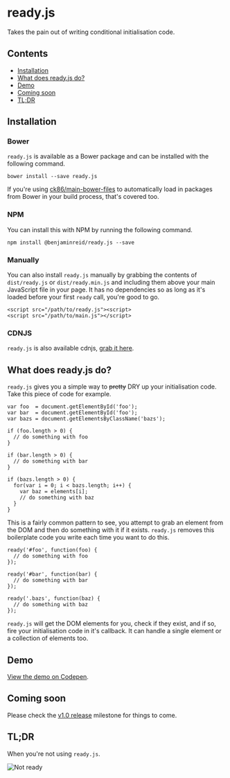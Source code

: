 # ready.js
Takes the pain out of writing conditional initialisation code.

## Contents
* [Installation](#installation)
* [What does ready.js do?](#what-does-readyjs-do)
* [Demo](#demo)
* [Coming soon](#coming-soon)
* [TL;DR](#tldr)

## Installation

### Bower

`ready.js` is available as a Bower package and can be installed with the following command.

```
bower install --save ready.js
```

If you're using [ck86/main-bower-files](https://github.com/ck86/main-bower-files) to automatically load in packages from Bower in your build process, that's covered too.

### NPM

You can install this with NPM by running the following command.

```
npm install @benjaminreid/ready.js --save
```

### Manually

You can also install `ready.js` manually by grabbing the contents of `dist/ready.js` or `dist/ready.min.js` and including them above your main JavaScript file in your page. It has no dependencies so as long as it's loaded before your first `ready` call, you're good to go. 

```
<script src="/path/to/ready.js"><script>
<script src="/path/to/main.js"></script>
```

### CDNJS

`ready.js` is also available cdnjs, [grab it here](https://cdnjs.com/libraries/ready.js).

## What does ready.js do?

`ready.js` gives you a simple way to ~~pretty~~ DRY up your initialisation code. Take this piece of code for example.

```
var foo  = document.getElementById('foo');
var bar  = document.getElementById('foo');
var bazs = document.getElementsByClassName('bazs');

if (foo.length > 0) {
  // do something with foo
}

if (bar.length > 0) {
  // do something with bar
}

if (bazs.length > 0) {
  for(var i = 0; i < bazs.length; i++) {
    var baz = elements[i];
    // do something with baz
  }
}
```

This is a fairly common pattern to see, you attempt to grab an element from the DOM and then do something with it if it exists. `ready.js` removes this boilerplate code you write each time you want to do this.

```
ready('#foo', function(foo) {
  // do something with foo
});

ready('#bar', function(bar) {
  // do something with bar
});

ready('.bazs', function(baz) {
  // do something with baz
});
```

`ready.js` will get the DOM elements for you, check if they exist, and if so, fire your initialisation code in it's callback. It can handle a single element or a collection of elements too.

## Demo

[View the demo on Codepen](http://codepen.io/nouveller/pen/gpPJzw).

## Coming soon

Please check the [v1.0 release](https://github.com/nouveller/ready.js/milestones/v1.0%20release) milestone for things to come.

## TL;DR

When you're not using `ready.js`.

![Not ready](https://cloud.githubusercontent.com/assets/713128/7526823/5a376a48-f50d-11e4-90c2-3e41c1849aef.gif)
